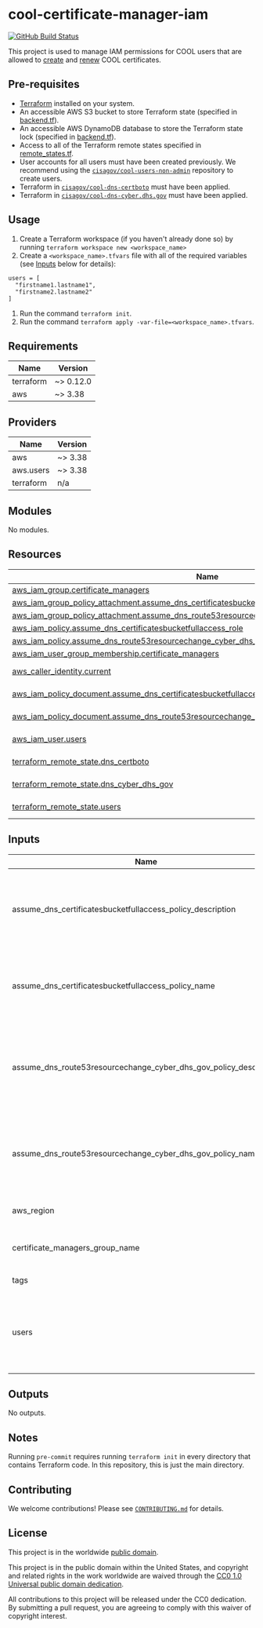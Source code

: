 # cool-certificate-manager-iam #

[![GitHub Build Status](https://github.com/cisagov/cool-certificate-manager-iam/workflows/build/badge.svg)](https://github.com/cisagov/cool-certificate-manager-iam/actions)

This project is used to manage IAM permissions for COOL users that are
allowed to
[create](https://github.com/cisagov/cool-system/wiki/Creating-a-COOL-Certificate)
and
[renew](https://github.com/cisagov/cool-system/wiki/Renewing-a-COOL-Certificate)
COOL certificates.

## Pre-requisites ##

- [Terraform](https://www.terraform.io/) installed on your system.
- An accessible AWS S3 bucket to store Terraform state
  (specified in [backend.tf](backend.tf)).
- An accessible AWS DynamoDB database to store the Terraform state lock
  (specified in [backend.tf](backend.tf)).
- Access to all of the Terraform remote states specified in
  [remote_states.tf](remote_states.tf).
- User accounts for all users must have been created previously.  We
  recommend using the
  [`cisagov/cool-users-non-admin`](https://github.com/cisagov/cool-users-non-admin)
  repository to create users.
- Terraform in
  [`cisagov/cool-dns-certboto`](https://github.com/cisagov/cool-dns-certboto)
  must have been applied.
- Terraform in
  [`cisagov/cool-dns-cyber.dhs.gov`](https://github.com/cisagov/cool-dns-cyber.dhs.gov)
  must have been applied.

## Usage ##

1. Create a Terraform workspace (if you haven't already done so) by running
   `terraform workspace new <workspace_name>`
1. Create a `<workspace_name>.tfvars` file with all of the required
  variables (see [Inputs](#Inputs) below for details):

  ```hcl
  users = [
    "firstname1.lastname1",
    "firstname2.lastname2"
  ]
  ```

1. Run the command `terraform init`.
1. Run the command `terraform apply
  -var-file=<workspace_name>.tfvars`.

## Requirements ##

| Name | Version |
|------|---------|
| terraform | ~> 0.12.0 |
| aws | ~> 3.38 |

## Providers ##

| Name | Version |
|------|---------|
| aws | ~> 3.38 |
| aws.users | ~> 3.38 |
| terraform | n/a |

## Modules ##

No modules.

## Resources ##

| Name | Type |
|------|------|
| [aws_iam_group.certificate_managers](https://registry.terraform.io/providers/hashicorp/aws/latest/docs/resources/iam_group) | resource |
| [aws_iam_group_policy_attachment.assume_dns_certificatesbucketfullaccess_role_attachment](https://registry.terraform.io/providers/hashicorp/aws/latest/docs/resources/iam_group_policy_attachment) | resource |
| [aws_iam_group_policy_attachment.assume_dns_route53resourcechange_cyber_dhs_gov_role_attachment](https://registry.terraform.io/providers/hashicorp/aws/latest/docs/resources/iam_group_policy_attachment) | resource |
| [aws_iam_policy.assume_dns_certificatesbucketfullaccess_role](https://registry.terraform.io/providers/hashicorp/aws/latest/docs/resources/iam_policy) | resource |
| [aws_iam_policy.assume_dns_route53resourcechange_cyber_dhs_gov_role](https://registry.terraform.io/providers/hashicorp/aws/latest/docs/resources/iam_policy) | resource |
| [aws_iam_user_group_membership.certificate_managers](https://registry.terraform.io/providers/hashicorp/aws/latest/docs/resources/iam_user_group_membership) | resource |
| [aws_caller_identity.current](https://registry.terraform.io/providers/hashicorp/aws/latest/docs/data-sources/caller_identity) | data source |
| [aws_iam_policy_document.assume_dns_certificatesbucketfullaccess_role_doc](https://registry.terraform.io/providers/hashicorp/aws/latest/docs/data-sources/iam_policy_document) | data source |
| [aws_iam_policy_document.assume_dns_route53resourcechange_cyber_dhs_gov_role_doc](https://registry.terraform.io/providers/hashicorp/aws/latest/docs/data-sources/iam_policy_document) | data source |
| [aws_iam_user.users](https://registry.terraform.io/providers/hashicorp/aws/latest/docs/data-sources/iam_user) | data source |
| [terraform_remote_state.dns_certboto](https://registry.terraform.io/providers/hashicorp/terraform/latest/docs/data-sources/remote_state) | data source |
| [terraform_remote_state.dns_cyber_dhs_gov](https://registry.terraform.io/providers/hashicorp/terraform/latest/docs/data-sources/remote_state) | data source |
| [terraform_remote_state.users](https://registry.terraform.io/providers/hashicorp/terraform/latest/docs/data-sources/remote_state) | data source |

## Inputs ##

| Name | Description | Type | Default | Required |
|------|-------------|------|---------|:--------:|
| assume\_dns\_certificatesbucketfullaccess\_policy\_description | The description to associate with the IAM policy that allows assumption of the role that allows full access to the certificates bucket in the DNS account. | `string` | `"The IAM policy that allows assumption of the role that allows full access to the certificates bucket in the DNS account."` | no |
| assume\_dns\_certificatesbucketfullaccess\_policy\_name | The name to assign the IAM policy that allows assumption of the role that allows full access to the certificates bucket in the DNS account. | `string` | `"DNS-AssumeCertificatesBucketFullAccess"` | no |
| assume\_dns\_route53resourcechange\_cyber\_dhs\_gov\_policy\_description | The description to associate with the IAM policy that allows assumption of the role that allows sufficient permissions to modify resource records in the cyber.dhs.gov zone in the DNS account. | `string` | `"The IAM policy that allows assumption of the role that allows sufficient permissions to modify resource records in the cyber.dhs.gov zone in the DNS account."` | no |
| assume\_dns\_route53resourcechange\_cyber\_dhs\_gov\_policy\_name | The name to assign the IAM policy that allows assumption of the role that allows sufficient permissions to modify resource records in the cyber.dhs.gov zone in the DNS account. | `string` | `"DNS-AssumeRoute53ResourceChange-cyber.dhs.gov"` | no |
| aws\_region | The AWS region to deploy into (e.g. us-east-1). | `string` | `"us-east-1"` | no |
| certificate\_managers\_group\_name | The name of the group to be created for certificate manager users. | `string` | `"certificate_managers"` | no |
| tags | Tags to apply to all AWS resources created. | `map(string)` | `{}` | no |
| users | A list containing the usernames of each user that is allowed to manage certificates.  Example: [ "firstname1.lastname1", "firstname2.lastname2" ]. | `list(string)` | n/a | yes |

## Outputs ##

No outputs.

## Notes ##

Running `pre-commit` requires running `terraform init` in every directory that
contains Terraform code. In this repository, this is just the main directory.

## Contributing ##

We welcome contributions!  Please see [`CONTRIBUTING.md`](CONTRIBUTING.md) for
details.

## License ##

This project is in the worldwide [public domain](LICENSE).

This project is in the public domain within the United States, and
copyright and related rights in the work worldwide are waived through
the [CC0 1.0 Universal public domain
dedication](https://creativecommons.org/publicdomain/zero/1.0/).

All contributions to this project will be released under the CC0
dedication. By submitting a pull request, you are agreeing to comply
with this waiver of copyright interest.
